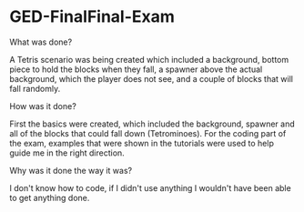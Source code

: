 # GED-FinalFinal-Exam
 

What was done?

A Tetris scenario was being created which included a background, bottom piece to hold the blocks when they fall, a spawner above the actual background, which the player does not see, and a couple of blocks that will fall randomly. 


How was it done?

First the basics were created, which included the background, spawner and all of the blocks that could fall down (Tetrominoes). For the coding part of the exam, examples that were shown in the tutorials were used to help guide me in the right direction. 


Why was it done the way it was?

I don't know how to code, if I didn't use anything I wouldn't have been able to get anything done.

